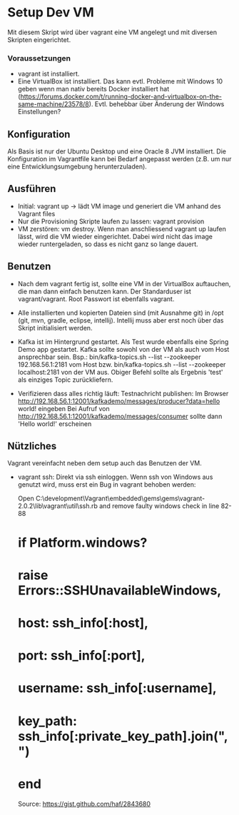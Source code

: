 # Setup Dev VM #

Mit diesem Skript wird über vagrant eine VM angelegt und mit diversen Skripten eingerichtet. 

### Voraussetzungen ### 
- vagrant ist installiert.
- Eine VirtualBox ist installiert. Das kann evtl. Probleme mit Windows 10 geben wenn man nativ bereits Docker installiert hat (https://forums.docker.com/t/running-docker-and-virtualbox-on-the-same-machine/23578/8).
Evtl. behebbar über Änderung der Windows Einstellungen?

## Konfiguration ##
Als Basis ist nur der Ubuntu Desktop und eine Oracle 8 JVM installiert.
Die Konfiguration im Vagrantfile kann bei Bedarf angepasst werden (z.B. um nur eine Entwicklungsumgebung herunterzuladen).

## Ausführen ##
- Initial: vagrant up -> lädt VM image und generiert die VM anhand des Vagrant files
- Nur die Provisioning Skripte laufen zu lassen: vagrant provision
- VM zerstören: vm destroy. Wenn man anschliessend vagrant up laufen lässt, wird die VM wieder eingerichtet. Dabei wird nicht das image wieder runtergeladen, so dass es nicht ganz so lange dauert.

## Benutzen ##
- Nach dem vagrant fertig ist, sollte eine VM in der VirtualBox auftauchen, die man dann einfach benutzen kann. Der Standarduser ist vagrant/vagrant. Root Passwort ist ebenfalls vagrant.

- Alle installierten und kopierten Dateien sind (mit Ausnahme git) in /opt (git, mvn, gradle, eclipse, intellij). Intellij muss aber erst noch über das Skript initialisiert werden.

- Kafka ist im Hintergrund gestartet. Als Test wurde ebenfalls eine Spring Demo app gestartet. Kafka sollte sowohl von der VM als auch vom Host ansprechbar sein.
Bsp.: bin/kafka-topics.sh --list --zookeeper 192.168.56.1:2181 vom Host bzw.  bin/kafka-topics.sh --list --zookeeper localhost:2181 von der VM aus.
Obiger Befehl sollte als Ergebnis 'test' als einziges Topic zurückliefern.

- Verifizieren dass alles richtig läuft:
Testnachricht publishen: Im Browser http://192.168.56.1:12001/kafkademo/messages/producer?data=hello world! eingeben
Bei Aufruf von http://192.168.56.1:12001/kafkademo/messages/consumer sollte dann 'Hello world!' erscheinen

## Nützliches ##
Vagrant vereinfacht neben dem setup auch das Benutzen der VM.

- vagrant ssh: Direkt via ssh einloggen. Wenn ssh von Windows aus genutzt wird, muss erst ein Bug in vagrant behoben werden:  

  Open C:\development\Vagrant\embedded\gems\gems\vagrant-2.0.2\lib\vagrant\util\ssh.rb and remove faulty windows check in line 82-88  
  # if Platform.windows?  
  #   raise Errors::SSHUnavailableWindows,  
  #     host: ssh_info[:host],  
  #     port: ssh_info[:port],  
  #     username: ssh_info[:username],  
  #     key_path: ssh_info[:private_key_path].join(", ")  
  # end  

  Source: https://gist.github.com/haf/2843680





